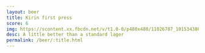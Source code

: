 ```yaml
---
layout: beer
title: Kirin first press
score: 6
img: https://scontent.xx.fbcdn.net/v/t1.0-0/p480x480/11026787_10153438035418745_3190886247129001905_n.jpg?oh=980c4c83c136a3195be78e830382720a&oe=58CEF520
desc: A little better than a standard lager
permalink: /beer/:title.html
---
```

